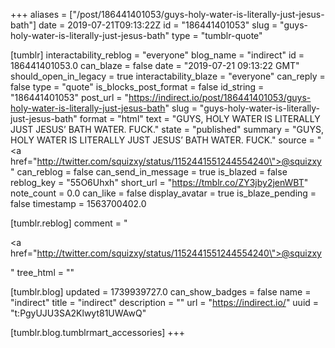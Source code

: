 +++
aliases = ["/post/186441401053/guys-holy-water-is-literally-just-jesus-bath"]
date = 2019-07-21T09:13:22Z
id = "186441401053"
slug = "guys-holy-water-is-literally-just-jesus-bath"
type = "tumblr-quote"

[tumblr]
interactability_reblog = "everyone"
blog_name = "indirect"
id = 186441401053.0
can_blaze = false
date = "2019-07-21 09:13:22 GMT"
should_open_in_legacy = true
interactability_blaze = "everyone"
can_reply = false
type = "quote"
is_blocks_post_format = false
id_string = "186441401053"
post_url = "https://indirect.io/post/186441401053/guys-holy-water-is-literally-just-jesus-bath"
slug = "guys-holy-water-is-literally-just-jesus-bath"
format = "html"
text = "GUYS, HOLY WATER IS LITERALLY JUST JESUS&rsquo; BATH WATER. FUCK."
state = "published"
summary = "GUYS, HOLY WATER IS LITERALLY JUST JESUS’ BATH WATER. FUCK."
source = "<a href=\"http://twitter.com/squizxy/status/1152441551244554240\">@squizxy</a>"
can_reblog = false
can_send_in_message = true
is_blazed = false
reblog_key = "55O6Uhxh"
short_url = "https://tmblr.co/ZY3jby2jenWBT"
note_count = 0.0
can_like = false
display_avatar = true
is_blaze_pending = false
timestamp = 1563700402.0

[tumblr.reblog]
comment = "<p><a href=\"http://twitter.com/squizxy/status/1152441551244554240\">@squizxy</a></p>"
tree_html = ""

[tumblr.blog]
updated = 1739939727.0
can_show_badges = false
name = "indirect"
title = "indirect"
description = ""
url = "https://indirect.io/"
uuid = "t:PgyUJU3SA2Klwyt81UWAwQ"

[tumblr.blog.tumblrmart_accessories]
+++
